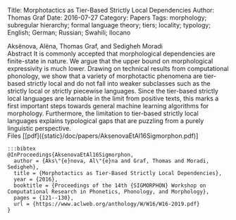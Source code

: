 Title: Morphotactics as Tier-Based Strictly Local Dependencies
Author: Thomas Graf
Date: 2016-07-27
Category: Papers
Tags: morphology; subregular hierarchy; formal language theory; tiers; locality; typology; English; German; Russian; Swahili; Ilocano

<div markdown class="authors">
Aksënova, Alëna, Thomas Graf, and Sedigheh Moradi
</div>

<div markdown class="abstract">
<span id="abstract-title">Abstract</span>
It is commonly accepted that morphological dependencies are finite-state in nature. We argue that the upper bound on morphological expressivity is much lower.
Drawing on technical results from computational phonology, we show that a variety of morphotactic phenomena are tier-based strictly local and do not fall into weaker subclasses such as the strictly local or strictly piecewise languages. 
Since the tier-based strictly local languages are learnable in the limit from positive texts, this marks a first important steps towards general machine learning algorithms for morphology.
Furthermore, the limitation to tier-based strictly local languages explains typological gaps that are puzzling from a purely linguistic perspective.
</div>

<div markdown class="files">
<span id="files-title">Files</span>
[[pdf]({static}/doc/papers/AksenovaEtAl16Sigmorphon.pdf)]
</div>

~~~
:::bibtex
@InProceedings{AksenovaEtAl16Sigmorphon,
  author = {Aks\"{e}nova, Al\"{e}na and Graf, Thomas and Moradi, Sedigheh},
  title = {Morphotactics as Tier-Based Strictly Local Dependencies},
  year = {2016},
  booktitle = {Proceedings of the 14th {SIGMORPHON} Workshop on Computational Research in Phonetics, Phonology, and Morphology},
  pages = {121--130},
  url = {https://www.aclweb.org/anthology/W/W16/W16-2019.pdf}
}
~~~
